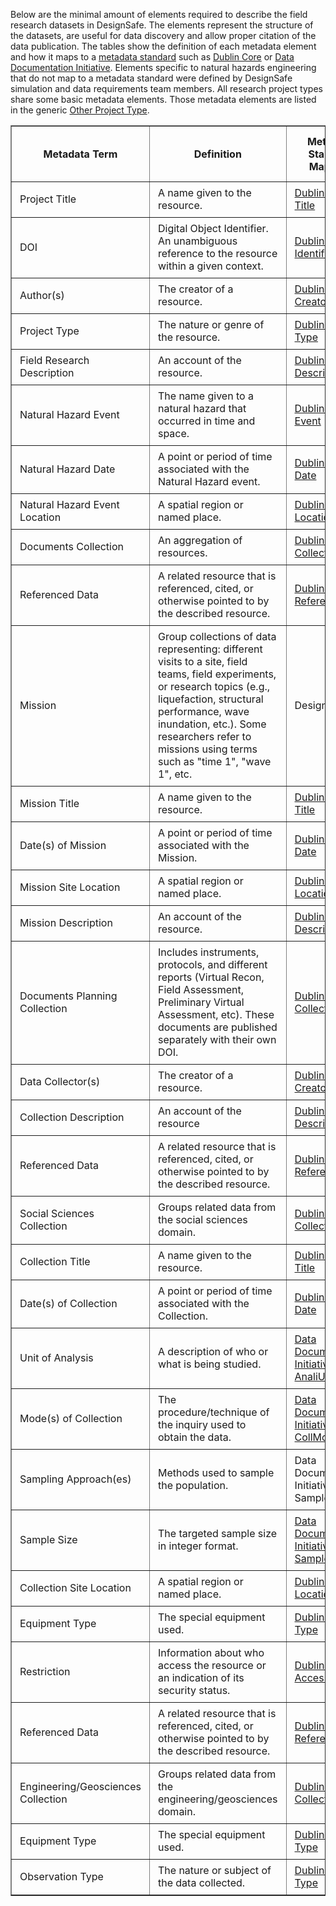 Below are the minimal amount of elements required to describe the field research datasets in DesignSafe. The elements represent the structure of the datasets, are useful for data discovery and allow proper citation of the data publication. The tables show the definition of each metadata element and how it maps to a <a href="https://en.wikipedia.org/wiki/Metadata_standard" target="_blank">metadata standard</a> such as <a href="https://dublincore.org/specifications/dublin-core/dcmi-terms/#contributor" target="_blank">Dublin Core</a> or <a href="https://ddialliance.org/Specification/DDI-Lifecycle/3.2/XMLSchema/FieldLevelDocumentation/" target="_blank">Data Documentation Initiative</a>. Elements specific to natural hazards engineering that do not map to a metadata standard were defined by DesignSafe simulation and data requirements team members. All research project types share some basic metadata elements. Those metadata elements are listed in the generic <a href="#other_1">Other Project Type</a>.

<table border="1" cellpadding="0" width="100%">
	<thead>
		<tr>
			<th width="20%">
			<p style="margin: 0px; padding: 10px 5px;">Metadata Term</p>
			</th>
			<th width="60%">
			<p style="margin: 0px; padding: 10px 5px;">Definition</p>
			</th>
			<th width="20%">
			<p style="margin: 0px; padding: 10px 5px;">Metadata Standard Mapping</p>
			</th>
		</tr>
	</thead>
	<tbody>
		<tr>
			<td>
			<p style="margin: 0px; padding: 5px;">Project Title</p>
			</td>
			<td>
			<p style="margin: 0px; padding: 5px;">A name given to the resource.</p>
			</td>
			<td>
			<p style="margin: 0px; padding: 5px;"><a href="https://www.dublincore.org/specifications/dublin-core/dcmi-terms/#http://purl.org/dc/terms/title" target="_blank">Dublin Core: Title</a></p>
			</td>
		</tr>
		<tr>
			<td><p style="margin: 0px; padding: 5px;">DOI</p></td>
			<td><p style="margin: 0px; padding: 5px;">Digital Object Identifier. An unambiguous reference to the resource within a given context.</p></td>
			<td><p style="margin: 0px; padding: 5px;"><a href="https://www.dublincore.org/specifications/dublin-core/dcmi-terms/#http://purl.org/dc/terms/identifier" target="_blank">Dublin Core: Identifier</a></p></td>
		</tr>
		<tr>
			<td>
			<p style="margin: 0px; padding: 5px;">Author(s)</p>
			</td>
			<td>
			<p style="margin: 0px; padding: 5px;">The creator of a resource.</p>
			</td>
			<td>
			<p style="margin: 0px; padding: 5px;"><a href="https://www.dublincore.org/specifications/dublin-core/dcmi-terms/#http://purl.org/dc/elements/1.1/creator" target="_blank">Dublin Core: Creator</a></p>
			</td>
		</tr>
		<tr>
			<td>
			<p style="margin: 0px; padding: 5px;">Project Type</p>
			</td>
			<td>
			<p style="margin: 0px; padding: 5px;">The nature or genre of the resource.</p>
			</td>
			<td>
			<p style="margin: 0px; padding: 5px;"><a href="https://www.dublincore.org/specifications/dublin-core/dcmi-terms/#http://purl.org/dc/elements/1.1/type" target="_blank">Dublin Core: Type</a></p>
			</td>
		</tr>
		<tr>
			<td>
			<p style="margin: 0px; padding: 5px;">Field Research Description</p>
			</td>
			<td>
			<p style="margin: 0px; padding: 5px;">An account of the resource.</p>
			</td>
			<td>
			<p style="margin: 0px; padding: 5px;"><a href="https://www.dublincore.org/specifications/dublin-core/dcmi-terms/#http://purl.org/dc/terms/description" target="_blank">Dublin Core: Description</a></p>
			</td>
		</tr>
		<tr>
			<td>
			<p style="margin: 0px; padding: 5px;">Natural Hazard Event</p>
			</td>
			<td>
			<p style="margin: 0px; padding: 5px;">The name given to a natural hazard that occurred in time and space.</p>
			</td>
			<td>
			<p style="margin: 0px; padding: 5px;"><a href="https://www.dublincore.org/specifications/dublin-core/dcmi-terms/#http://purl.org/dc/dcmitype/Event" target="_blank">Dublin Core: Event</a></p>
			</td>
		</tr>
		<tr>
			<td>
			<p style="margin: 0px; padding: 5px;">Natural Hazard Date</p>
			</td>
			<td>
			<p style="margin: 0px; padding: 5px;">A point or period of time associated with the Natural Hazard event.</p>
			</td>
			<td>
			<p style="margin: 0px; padding: 5px;"><a href="https://www.dublincore.org/specifications/dublin-core/dcmi-terms/#http://purl.org/dc/terms/date" target="_blank">Dublin Core: Date</a></p>
			</td>
		</tr>
		<tr>
			<td>
			<p style="margin: 0px; padding: 5px;">Natural Hazard Event Location</p>
			</td>
			<td>
			<p style="margin: 0px; padding: 5px;">A spatial region or named place.</p>
			</td>
			<td>
			<p style="margin: 0px; padding: 5px;"><a href="https://www.dublincore.org/specifications/dublin-core/dcmi-terms/#http://purl.org/dc/terms/Location" target="_blank">Dublin Core: Location</a></p>
			</td>
		</tr>
		<tr>
			<td>
			<p style="margin: 0px; padding: 5px;">Documents Collection</p>
			</td>
			<td>
			<p style="margin: 0px; padding: 5px;">An aggregation of resources.</p>
			</td>
			<td>
			<p style="margin: 0px; padding: 5px;"><a href="https://www.dublincore.org/specifications/dublin-core/dcmi-terms/#http://purl.org/dc/dcmitype/Collection" target="_blank">Dublin Core: Collection</a></p>
			</td>
		</tr>
		<tr>
			<td>
			<p style="margin: 0px; padding: 5px;">Referenced Data</p>
			</td>
			<td>
			<p style="margin: 0px; padding: 5px;">A related resource that is referenced, cited, or otherwise pointed to by the described resource.</p>
			</td>
			<td>
			<p style="margin: 0px; padding: 5px;"><a href="https://www.dublincore.org/specifications/dublin-core/dcmi-terms/#http://purl.org/dc/terms/references" target="_blank">Dublin Core: References</a></p>
			</td>
		</tr>
		<tr>
			<td>
			<p style="margin: 0px; padding: 5px;">Mission</p>
			</td>
			<td>
			<p style="margin: 0px; padding: 5px;">Group collections of data representing: different visits to a site, field teams, field experiments, or research topics (e.g., liquefaction, structural performance, wave inundation, etc.). Some researchers refer to missions using terms such as "time 1", "wave 1", etc.</p>
			</td>
			<td>
			<p style="margin: 0px; padding: 5px;">DesignSafe</p>
			</td>
		</tr>
		<tr>
			<td>
			<p style="margin: 0px; padding: 5px;">Mission Title</p>
			</td>
			<td>
			<p style="margin: 0px; padding: 5px;">A name given to the resource.</p>
			</td>
			<td>
			<p style="margin: 0px; padding: 5px;"><a href="https://www.dublincore.org/specifications/dublin-core/dcmi-terms/#http://purl.org/dc/terms/title" target="_blank">Dublin Core: Title</a></p>
			</td>
		</tr>
		<tr>
			<td>
			<p style="margin: 0px; padding: 5px;">Date(s) of Mission</p>
			</td>
			<td>
			<p style="margin: 0px; padding: 5px;">A point or period of time associated with the Mission.</p>
			</td>
			<td>
			<p style="margin: 0px; padding: 5px;"><a href="https://www.dublincore.org/specifications/dublin-core/dcmi-terms/#http://purl.org/dc/terms/date" target="_blank">Dublin Core: Date</a></p>
			</td>
		</tr>
		<tr>
			<td>
			<p style="margin: 0px; padding: 5px;">Mission Site Location</p>
			</td>
			<td>
			<p style="margin: 0px; padding: 5px;">A spatial region or named place.</p>
			</td>
			<td>
			<p style="margin: 0px; padding: 5px;"><a href="https://www.dublincore.org/specifications/dublin-core/dcmi-terms/#http://purl.org/dc/terms/Location" target="_blank">Dublin Core: Location</a></p>
			</td>
		</tr>
		<tr>
			<td>
			<p style="margin: 0px; padding: 5px;">Mission Description</p>
			</td>
			<td>
			<p style="margin: 0px; padding: 5px;">An account of the resource.</p>
			</td>
			<td>
			<p style="margin: 0px; padding: 5px;"><a href="https://www.dublincore.org/specifications/dublin-core/dcmi-terms/#http://purl.org/dc/terms/description" target="_blank">Dublin Core: Description</a></p>
			</td>
		</tr>
		<tr>
			<td>
			<p style="margin: 0px; padding: 5px;">Documents Planning Collection</p>
			</td>
			<td>
			<p style="margin: 0px; padding: 5px;">Includes instruments, protocols, and different reports (Virtual Recon, Field Assessment, Preliminary Virtual Assessment, etc). These documents are published separately with their own DOI.</p>
			</td>
			<td>
			<p style="margin: 0px; padding: 5px;"><a href="https://www.dublincore.org/specifications/dublin-core/dcmi-terms/#http://purl.org/dc/dcmitype/Collection" target="_blank">Dublin Core: Collection</a></p>
			</td>
		</tr>
		<tr>
			<td>
			<p style="margin: 0px; padding: 5px;">Data Collector(s)</p>
			</td>
			<td>
			<p style="margin: 0px; padding: 5px;">The creator of a resource.</p>
			</td>
			<td>
			<p style="margin: 0px; padding: 5px;"><a href="https://www.dublincore.org/specifications/dublin-core/dcmi-terms/#http://purl.org/dc/elements/1.1/creator" target="_blank">Dublin Core: Creator</a></p>
			</td>
		</tr>
		<tr>
			<td>
			<p style="margin: 0px; padding: 5px;">Collection Description</p>
			</td>
			<td>
			<p style="margin: 0px; padding: 5px;">An account of the resource</p>
			</td>
			<td>
			<p style="margin: 0px; padding: 5px;"><a href="https://www.dublincore.org/specifications/dublin-core/dcmi-terms/#http://purl.org/dc/terms/description" target="_blank">Dublin Core: Description</a></p>
			</td>
		</tr>
		<tr>
			<td>
			<p style="margin: 0px; padding: 5px;">Referenced Data</p>
			</td>
			<td>
			<p style="margin: 0px; padding: 5px;">A related resource that is referenced, cited, or otherwise pointed to by the described resource.</p>
			</td>
			<td>
			<p style="margin: 0px; padding: 5px;"><a href="https://www.dublincore.org/specifications/dublin-core/dcmi-terms/#http://purl.org/dc/terms/references" target="_blank">Dublin Core: References</a></p>
			</td>
		</tr>
		<tr>
			<td>
			<p style="margin: 0px; padding: 5px;">Social Sciences Collection</p>
			</td>
			<td>
			<p style="margin: 0px; padding: 5px;">Groups related data from the social sciences domain.</p>
			</td>
			<td>
			<p style="margin: 0px; padding: 5px;"><a href="https://www.dublincore.org/specifications/dublin-core/dcmi-terms/#http://purl.org/dc/dcmitype/Collection" target="_blank">Dublin Core: Collection</a></p>
			</td>
		</tr>
		<tr>
			<td>
			<p style="margin: 0px; padding: 5px;">Collection Title</p>
			</td>
			<td>
			<p style="margin: 0px; padding: 5px;">A name given to the resource.</p>
			</td>
			<td>
			<p style="margin: 0px; padding: 5px;"><a href="https://www.dublincore.org/specifications/dublin-core/dcmi-terms/#http://purl.org/dc/terms/title" target="_blank">Dublin Core: Title</a></p>
			</td>
		</tr>
		<tr>
			<td>
			<p style="margin: 0px; padding: 5px;">Date(s) of Collection</p>
			</td>
			<td>
			<p style="margin: 0px; padding: 5px;">A point or period of time associated with the Collection.</p>
			</td>
			<td>
			<p style="margin: 0px; padding: 5px;"><a href="https://www.dublincore.org/specifications/dublin-core/dcmi-terms/#http://purl.org/dc/terms/date" target="_blank">Dublin Core: Date</a></p>
			</td>
		</tr>
		<tr>
			<td>
			<p style="margin: 0px; padding: 5px;">Unit of Analysis</p>
			</td>
			<td>
			<p style="margin: 0px; padding: 5px;">A description of who or what is being studied.</p>
			</td>
			<td>
			<p style="margin: 0px; padding: 5px;"><a href="https://ddialliance.org/Specification/DDI-Codebook/2.5/XMLSchema/field_level_documentation.html" target="_blank">Data Documentation Initiative: AnaliUnit</a></p>
			</td>
		</tr>
		<tr>
			<td>
			<p style="margin: 0px; padding: 5px;">Mode(s) of Collection</p>
			</td>
			<td>
			<p style="margin: 0px; padding: 5px;">The procedure/technique of the inquiry used to obtain the data.</p>
			</td>
			<td>
			<p style="margin: 0px; padding: 5px;"><a href="https://ddialliance.org/Specification/DDI-Codebook/2.5/XMLSchema/field_level_documentation.html" target="_blank">Data Documentation Initiative: CollMode</a></p>
			</td>
		</tr>
		<tr>
			<td>
			<p style="margin: 0px; padding: 5px;">Sampling Approach(es)</p>
			</td>
			<td>
			<p style="margin: 0px; padding: 5px;">Methods used to sample the population.</p>
			</td>
			<td>
			<p style="margin: 0px; padding: 5px;">Data Documentation Initiative: Sample Frame</p>
			</td>
		</tr>
		<tr>
			<td>
			<p style="margin: 0px; padding: 5px;">Sample Size</p>
			</td>
			<td>
			<p style="margin: 0px; padding: 5px;">The targeted sample size in integer format.</p>
			</td>
			<td>
			<p style="margin: 0px; padding: 5px;"><a href="https://ddialliance.org/Specification/DDI-Codebook/2.5/XMLSchema/field_level_documentation.html" target="_blank">Data Documentation Initiative: Sample Size</a></p>
			</td>
		</tr>
		<tr>
			<td>
			<p style="margin: 0px; padding: 5px;">Collection Site Location</p>
			</td>
			<td>
			<p style="margin: 0px; padding: 5px;">A spatial region or named place.</p>
			</td>
			<td>
			<p style="margin: 0px; padding: 5px;"><a href="https://www.dublincore.org/specifications/dublin-core/dcmi-terms/#http://purl.org/dc/terms/Location" target="_blank">Dublin Core: Location</a></p>
			</td>
		</tr>
		<tr>
			<td>
			<p style="margin: 0px; padding: 5px;">Equipment Type</p>
			</td>
			<td>
			<p style="margin: 0px; padding: 5px;">The special equipment used.</p>
			</td>
			<td>
			<p style="margin: 0px; padding: 5px;"><a href="https://www.dublincore.org/specifications/dublin-core/dcmi-terms/#http://purl.org/dc/elements/1.1/type" target="_blank">Dublin Core: Type</a></p>
			</td>
		</tr>
		<tr>
			<td>
			<p style="margin: 0px; padding: 5px;">Restriction</p>
			</td>
			<td>
			<p style="margin: 0px; padding: 5px;">Information about who access the resource or an indication of its security status.</p>
			</td>
			<td>
			<p style="margin: 0px; padding: 5px;"><a href="https://www.dublincore.org/specifications/dublin-core/dcmi-terms/#http://purl.org/dc/terms/accessRights" target="_blank">Dublin Core: Access Rights</a></p>
			</td>
		</tr>
		<tr>
			<td>
			<p style="margin: 0px; padding: 5px;">Referenced Data</p>
			</td>
			<td>
			<p style="margin: 0px; padding: 5px;">A related resource that is referenced, cited, or otherwise pointed to by the described resource.</p>
			</td>
			<td>
			<p style="margin: 0px; padding: 5px;"><a href="https://www.dublincore.org/specifications/dublin-core/dcmi-terms/#http://purl.org/dc/terms/references" target="_blank">Dublin Core: References</a></p>
			</td>
		</tr>
		<tr>
			<td>
			<p style="margin: 0px; padding: 5px;">Engineering/Geosciences Collection</p>
			</td>
			<td>
			<p style="margin: 0px; padding: 5px;">Groups related data from the engineering/geosciences domain.</p>
			</td>
			<td>
			<p style="margin: 0px; padding: 5px;"><a href="https://www.dublincore.org/specifications/dublin-core/dcmi-terms/#http://purl.org/dc/dcmitype/Collection" target="_blank">Dublin Core: Collection</a></p>
			</td>
		</tr>
		<tr>
			<td>
			<p style="margin: 0px; padding: 5px;">Equipment Type</p>
			</td>
			<td>
			<p style="margin: 0px; padding: 5px;">The special equipment used.</p>
			</td>
			<td>
			<p style="margin: 0px; padding: 5px;"><a href="https://www.dublincore.org/specifications/dublin-core/dcmi-terms/#http://purl.org/dc/elements/1.1/type" target="_blank">Dublin Core: Type</a></p>
			</td>
		</tr>
		<tr>
			<td>
			<p style="margin: 0px; padding: 5px;">Observation Type</p>
			</td>
			<td>
			<p style="margin: 0px; padding: 5px;">The nature or subject of the data collected.</p>
			</td>
			<td>
			<p style="margin: 0px; padding: 5px;"><a href="https://www.dublincore.org/specifications/dublin-core/dcmi-terms/#http://purl.org/dc/elements/1.1/type" target="_blank">Dublin Core: Type</a></p>
			</td>
		</tr>
	</tbody>
</table>

